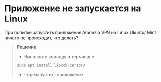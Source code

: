 # Приложение не запускается на Linux

При попытке запустить приложение Amnezia VPN на Linux Ubuntu/ Mint ничего не происходит, что делать?  

>**Решение**
> 
> - Выполните команду в терминале 
>~~~
>sudo apt install libxcb-cursor0
>~~~
> - Перезапустите приложение.
